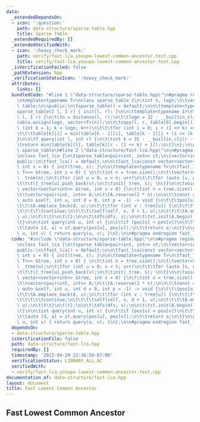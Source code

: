 ```yaml
---
data:
  _extendedDependsOn:
  - icon: ':question:'
    path: data-structure/sparse-table.hpp
    title: Sparse Table
  _extendedRequiredBy: []
  _extendedVerifiedWith:
  - icon: ':heavy_check_mark:'
    path: verify/fast-lca.yosupo-lowest-common-ancestor.test.cpp
    title: verify/fast-lca.yosupo-lowest-common-ancestor.test.cpp
  _isVerificationFailed: false
  _pathExtension: hpp
  _verificationStatusIcon: ':heavy_check_mark:'
  attributes:
    links: []
  bundledCode: "#line 1 \"data-structure/sparse-table.hpp\"\n#pragma region sparse_table\n\
    \ntemplate<typename T>\nclass sparse_table {\n\tint n, logn;\n\tvector<vector<T>>\
    \ table;\n\npublic:\n\tsparse_table() = default;\n\n\ttemplate<typename I>\n\t\
    sparse_table(I l, I r) { init(l, r); }\n\n\ttemplate<typename I>\n\tvoid init(I\
    \ l, I r) {\n\t\tn = distance(l, r);\n\t\tlogn = 32 - __builtin_clz(n);\n\t\t\
    table.assign(logn, vector<T>(n));\n\t\tcopy(l, r, table[0].begin());\n\t\tfor\
    \ (int k = 1; k < logn; k++)\n\t\t\tfor (int i = 0; i + (1 << k) <= n; i++)\n\t\
    \t\t\ttable[k][i] = min(table[k - 1][i], table[k - 1][i + (1 << (k - 1))]);\n\t\
    }\n\n\tT query(int l, int r) {\n\t\tint k = 31 - __builtin_clz(r - l + 1);\n\t\
    \treturn min(table[k][l], table[k][r - (1 << k) + 1]);\n\t}\n};\n\n#pragma endregion\
    \ sparse_table\n#line 2 \"data-structure/fast-lca.hpp\"\n\n#pragma region fast_lca\n\
    \nclass fast_lca {\n\tsparse_table<pair<int, int>> st;\n\tvector<int> pos;\n\n\
    public:\n\tfast_lca() = default;\n\n\tfast_lca(const vector<vector<int>> &tree,\
    \ int s = 0) { init(tree, s); }\n\n\ttemplate<typename T>\n\tfast_lca(const vector<vector<pair<int,\
    \ T>>> &tree, int s = 0) { \n\t\tint n = tree.size();\n\t\tvector<vector<int>>\
    \ _tree(n);\n\t\tfor (int u = 0; u < n; u++)\n\t\t\tfor (auto [v, w] : tree[u])\n\
    \t\t\t\t_tree[u].push_back(v);\n\t\tinit(_tree, s); \n\t}\n\n\tvoid init(const\
    \ vector<vector<int>> &tree, int s = 0) {\n\t\tint n = tree.size();\n\t\tpos.resize(n);\n\
    \t\tvector<pair<int, int>> A;\n\t\tA.reserve(2 * n);\n\n\t\tconst auto dfs = [&](const\
    \ auto &self, int u, int d = 0, int p = -1) -> void {\n\t\t\tpos[u] = A.size();\n\
    \t\t\tA.emplace_back(d, u);\n\t\t\tfor (int v : tree[u]) {\n\t\t\t\tif (v == p)\n\
    \t\t\t\t\tcontinue;\n\t\t\t\tself(self, v, d + 1, u);\n\t\t\t\tA.emplace_back(d,\
    \ u);\n\t\t\t}\n\t\t};\n\n\t\tdfs(dfs, s);\n\n\t\tst.init(A.begin(), A.end());\n\
    \t}\n\n\tint query(int u, int v) {\n\t\tif (pos[u] > pos[v])\n\t\t\tswap(u, v);\n\
    \t\tauto [d, a] = st.query(pos[u], pos[v]);\n\t\treturn a;\n\t}\n\n\tint operator()(int\
    \ u, int v) { return query(u, v); }\n};\n\n#pragma endregion fast_lca\n"
  code: "#include \"data-structure/sparse-table.hpp\"\n\n#pragma region fast_lca\n\
    \nclass fast_lca {\n\tsparse_table<pair<int, int>> st;\n\tvector<int> pos;\n\n\
    public:\n\tfast_lca() = default;\n\n\tfast_lca(const vector<vector<int>> &tree,\
    \ int s = 0) { init(tree, s); }\n\n\ttemplate<typename T>\n\tfast_lca(const vector<vector<pair<int,\
    \ T>>> &tree, int s = 0) { \n\t\tint n = tree.size();\n\t\tvector<vector<int>>\
    \ _tree(n);\n\t\tfor (int u = 0; u < n; u++)\n\t\t\tfor (auto [v, w] : tree[u])\n\
    \t\t\t\t_tree[u].push_back(v);\n\t\tinit(_tree, s); \n\t}\n\n\tvoid init(const\
    \ vector<vector<int>> &tree, int s = 0) {\n\t\tint n = tree.size();\n\t\tpos.resize(n);\n\
    \t\tvector<pair<int, int>> A;\n\t\tA.reserve(2 * n);\n\n\t\tconst auto dfs = [&](const\
    \ auto &self, int u, int d = 0, int p = -1) -> void {\n\t\t\tpos[u] = A.size();\n\
    \t\t\tA.emplace_back(d, u);\n\t\t\tfor (int v : tree[u]) {\n\t\t\t\tif (v == p)\n\
    \t\t\t\t\tcontinue;\n\t\t\t\tself(self, v, d + 1, u);\n\t\t\t\tA.emplace_back(d,\
    \ u);\n\t\t\t}\n\t\t};\n\n\t\tdfs(dfs, s);\n\n\t\tst.init(A.begin(), A.end());\n\
    \t}\n\n\tint query(int u, int v) {\n\t\tif (pos[u] > pos[v])\n\t\t\tswap(u, v);\n\
    \t\tauto [d, a] = st.query(pos[u], pos[v]);\n\t\treturn a;\n\t}\n\n\tint operator()(int\
    \ u, int v) { return query(u, v); }\n};\n\n#pragma endregion fast_lca"
  dependsOn:
  - data-structure/sparse-table.hpp
  isVerificationFile: false
  path: data-structure/fast-lca.hpp
  requiredBy: []
  timestamp: '2022-04-29 22:36:50-07:00'
  verificationStatus: LIBRARY_ALL_AC
  verifiedWith:
  - verify/fast-lca.yosupo-lowest-common-ancestor.test.cpp
documentation_of: data-structure/fast-lca.hpp
layout: document
title: Fast Lowest Common Ancestor
---
```


## Fast Lowest Common Ancestor